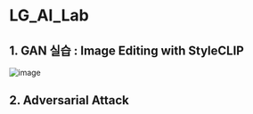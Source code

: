 # LG_AI_Lab

## 1. GAN 실습 : Image Editing with StyleCLIP
![image](https://user-images.githubusercontent.com/19833216/148027099-af9ca0a5-b2e0-443d-a393-845a59269f8d.png)

## 2. Adversarial Attack 
